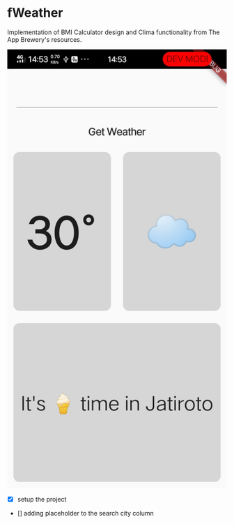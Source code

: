 # fWeather
Implementation of BMI Calculator design and Clima functionality from The App Brewery's resources.

![fWeather screenshot](https://github.com/nferdazel/fWeather/blob/master/fWeather_scrot.jpeg)

- [x] setup the project
- [] adding placeholder to the search city column
